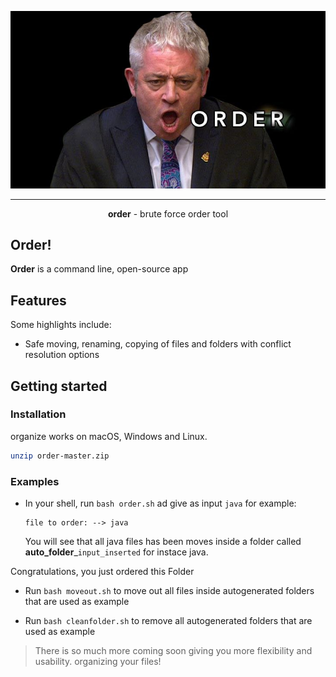 <p align="center">
  <img src="https://github.com//os3albert/order/blob/master/order.jpg?raw=true" alt="organize logo">
</p>


---

<link rel="stylesheet" href="https://cdnjs.cloudflare.com/ajax/libs/firacode/6.2.0/fira_code.css" integrity="sha512-LaxQmGd9k/pW51CsEy2nLIlbUXCgsyvUEVT5fSguN2b2OBwHjMi2aiUdEEXSMg8Jvy+bCB01as61aNrHnL2DYQ==" crossorigin="anonymous" referrerpolicy="no-referrer" />


<p align="center" style="font-family:url(https://cdnjs.cloudflare.com/ajax/libs/firacode/6.2.0/fira_code.css)"> <b>order</b> - brute force order tool
<br>
</p>

## **Order!**

**Order** is a command line, open-source app

## Features

Some highlights include:

- Safe moving, renaming, copying of files and folders with conflict resolution options

## Getting started

### Installation

organize works on macOS, Windows and Linux.

```bash
unzip order-master.zip
```

### Examples

- In your shell, run `bash order.sh` ad give as input `java` for example:

  ```
  file to order: --> java
  ```

  You will see that all java files has been moves inside a folder called **auto_folder**_`input_inserted` for instace java.

Congratulations, you just ordered this Folder

- Run `bash moveout.sh` to move out all files inside autogenerated folders that are used as example

- Run `bash cleanfolder.sh` to remove all autogenerated folders that are used as example

> There is so much more coming soon giving you more flexibility and usability. organizing your files!

